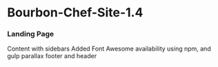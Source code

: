 # Bourbon-Chef-Site-1.4
### Landing Page
Content with sidebars
Added Font Awesome availability using npm, and gulp
parallax footer and header
